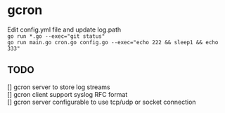 # gcron  
Edit config.yml file and update log.path  
`go run *.go --exec="git status"`  
`go run main.go cron.go config.go --exec="echo 222 && sleep1 && echo 333"`  

## TODO
[] gcron server to store log streams  
[] gcron client support syslog RFC format  
[] gcron server configurable to use tcp/udp or socket connection  
